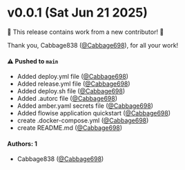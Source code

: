 # v0.0.1 (Sat Jun 21 2025)

:tada: This release contains work from a new contributor! :tada:

Thank you, Cabbage838 ([@Cabbage698](https://github.com/Cabbage698)), for all your work!

#### ⚠️ Pushed to `main`

- Added deploy.yml file ([@Cabbage698](https://github.com/Cabbage698))
- Added release.yml file ([@Cabbage698](https://github.com/Cabbage698))
- Added deploy.sh file ([@Cabbage698](https://github.com/Cabbage698))
- Added .autorc file ([@Cabbage698](https://github.com/Cabbage698))
- Added amber.yaml secrets file ([@Cabbage698](https://github.com/Cabbage698))
- Added flowise application quickstart ([@Cabbage698](https://github.com/Cabbage698))
- create .docker-compose.yml ([@Cabbage698](https://github.com/Cabbage698))
- create README.md ([@Cabbage698](https://github.com/Cabbage698))

#### Authors: 1

- Cabbage838 ([@Cabbage698](https://github.com/Cabbage698))
